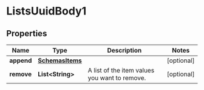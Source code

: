 # ListsUuidBody1

## Properties
Name | Type | Description | Notes
------------ | ------------- | ------------- | -------------
**append** | [**SchemasItems**](SchemasItems.md) |  |  [optional]
**remove** | **List&lt;String&gt;** | A list of the item values you want to remove. |  [optional]
